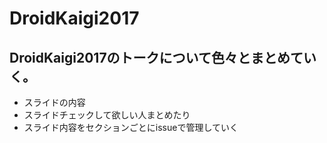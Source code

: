 # DroidKaigi2017

## DroidKaigi2017のトークについて色々とまとめていく。

- スライドの内容
- スライドチェックして欲しい人まとめたり
- スライド内容をセクションごとにissueで管理していく
